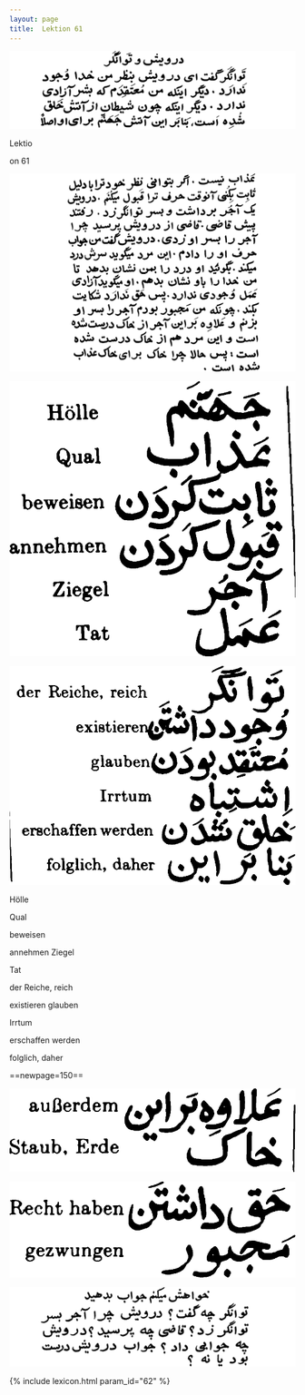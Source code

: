 ```yaml
---
layout: page
title:  Lektion 61
---
```



![image](/assets/s/151.png-16.png)

Lektio



on 61



![image](/assets/s/152.png-01.png)

![image](/assets/s/2col/152.png-13_1L.png)

![image](/assets/s/2col/152.png-13_2R.png)

Hölle

Qual

beweisen

annehmen Ziegel

Tat



der Reiche, reich

existieren glauben

Irrtum

erschaffen werden

folglich, daher



==newpage=150==

![image](/assets/s/2col/153.png-02_1L.png)

![image](/assets/s/2col/153.png-02_2R.png)

![image](/assets/s/153.png-03.png)


{% include lexicon.html param_id="62" %}
